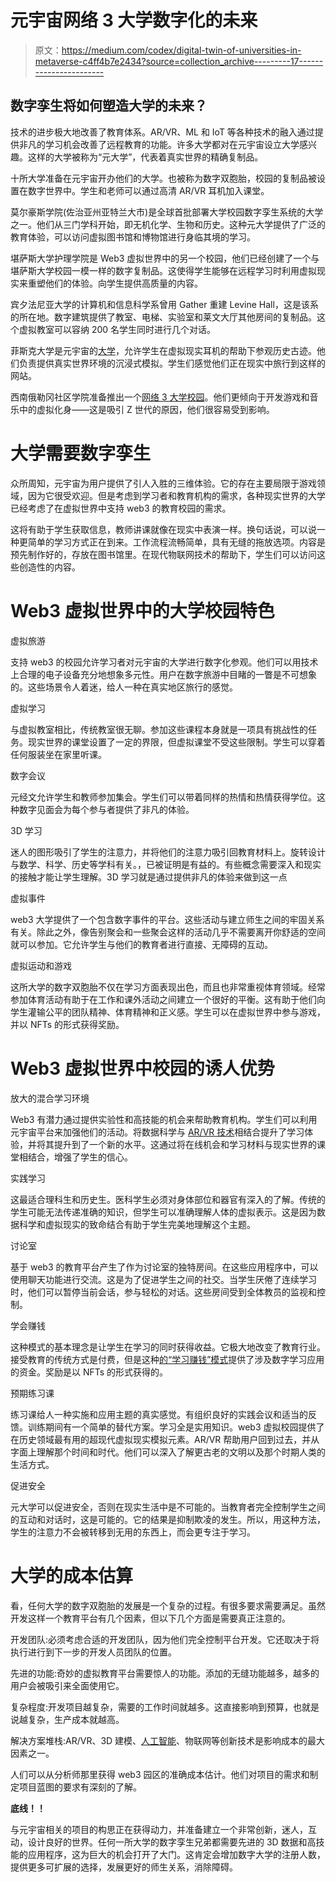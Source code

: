 # 元宇宙网络 3 大学数字化的未来

> 原文：<https://medium.com/codex/digital-twin-of-universities-in-metaverse-c4ff4b7e2434?source=collection_archive---------17----------------------->

## 数字孪生将如何塑造大学的未来？

技术的进步极大地改善了教育体系。AR/VR、ML 和 IoT 等各种技术的融入通过提供非凡的学习机会改善了远程教育的功能。许多大学都对在元宇宙设立大学感兴趣。这样的大学被称为“元大学”，代表着真实世界的精确复制品。

十所大学准备在元宇宙开办他们的大学。也被称为数字双胞胎，校园的复制品被设置在数字世界中。学生和老师可以通过高清 AR/VR 耳机加入课堂。

莫尔豪斯学院(佐治亚州亚特兰大市)是全球首批部署大学校园数字孪生系统的大学之一。他们从三门学科开始，即无机化学、生物和历史。这种元大学提供了广泛的教育体验，可以访问虚拟图书馆和博物馆进行身临其境的学习。

堪萨斯大学护理学院是 Web3 虚拟世界中的另一个校园，他们已经创建了一个与堪萨斯大学校园一模一样的数字复制品。这使得学生能够在远程学习时利用虚拟现实来重塑他们的体验。向学生提供高质量的内容。

宾夕法尼亚大学的计算机和信息科学系曾用 Gather 重建 Levine Hall，这是该系的所在地。数字建筑提供了教室、电梯、实验室和莱文大厅其他房间的复制品。这个虚拟教室可以容纳 200 名学生同时进行几个对话。

菲斯克大学是元宇宙的[大学](https://hackernoon.com/all-you-need-to-know-about-the-life-changing-digital-twin-technology-ix4e3y3e)，允许学生在虚拟现实耳机的帮助下参观历史古迹。他们负责提供真实世界环境的沉浸式模拟。学生们感觉他们正在现实中旅行到这样的网站。

西南俄勒冈社区学院准备推出一个[网络 3 大学校园](https://risingmax.com/blog/digital-twin-of-university-in-web3/)。他们更倾向于开发游戏和音乐中的虚拟化身——这是吸引 Z 世代的原因，他们很容易受到影响。

# 大学需要数字孪生

众所周知，元宇宙为用户提供了引人入胜的三维体验。它的存在主要局限于游戏领域，因为它很受欢迎。但是考虑到学习者和教育机构的需求，各种现实世界的大学已经考虑了在虚拟世界中支持 web3 的教育校园的需求。

这将有助于学生获取信息，教师讲课就像在现实中表演一样。换句话说，可以说一种更简单的学习方式正在到来。工作流程流畅简单，具有无缝的拖放选项。内容是预先制作好的，存放在图书馆里。在现代物联网技术的帮助下，学生们可以访问这些创造性的内容。

# Web3 虚拟世界中的大学校园特色

虚拟旅游

支持 web3 的校园允许学习者对元宇宙的大学进行数字化参观。他们可以用技术上合理的电子设备充分地想象多元性。用户在数字旅游中目睹的一瞥是不可想象的。这些场景令人着迷，给人一种在真实地区旅行的感觉。

虚拟学习

与虚拟教室相比，传统教室很无聊。参加这些课程本身就是一项具有挑战性的任务。现实世界的课堂设置了一定的界限，但虚拟课堂不受这些限制。学生可以穿着任何服装坐在家里听课。

数字会议

元经文允许学生和教师参加集会。学生们可以带着同样的热情和热情获得学位。这种数字见面会为每个参与者提供了非凡的体验。

3D 学习

迷人的图形吸引了学生的注意力，并将他们的注意力吸引回教育材料上。旋转设计与数学、科学、历史等学科有关。，已被证明是有益的。有些概念需要深入和现实的接触才能让学生理解。3D 学习就是通过提供非凡的体验来做到这一点

虚拟事件

web3 大学提供了一个包含数字事件的平台。这些活动与建立师生之间的牢固关系有关。除此之外，像告别聚会和一些聚会这样的活动几乎不需要离开你舒适的空间就可以参加。它允许学生与他们的教育者进行直接、无障碍的互动。

虚拟运动和游戏

这所大学的数字双胞胎不仅在学习方面表现出色，而且也非常重视体育领域。经常参加体育活动有助于在工作和课外活动之间建立一个很好的平衡。这有助于他们向学生灌输公平的团队精神、体育精神和正义感。学生可以在虚拟世界中参与游戏，并以 NFTs 的形式获得奖励。

# Web3 虚拟世界中校园的诱人优势

放大的混合学习环境

Web3 有潜力通过提供实验性和高技能的机会来帮助教育机构。学生们可以利用元宇宙平台来加强他们的活动。将数据科学与 [AR/VR 技术](https://arvr.google.com/)相结合提升了学习体验，并将其提升到了一个新的水平。这通过将在线机会和学习材料与现实世界的课堂相结合，增强了学生的信心。

实践学习

这最适合理科生和历史生。医科学生必须对身体部位和器官有深入的了解。传统的学生可能无法传递准确的知识，但学生可以准确理解人体的虚拟表示。这是因为数据科学和虚拟现实的致命结合有助于学生完美地理解这个主题。

讨论室

基于 web3 的教育平台产生了作为讨论室的独特房间。在这些应用程序中，可以使用聊天功能进行交流。这是为了促进学生之间的社交。当学生厌倦了连续学习时，他们可以暂停当前会话，参与轻松的对话。这些房间受到全体教员的监视和控制。

学会赚钱

这种模式的基本理念是让学生在学习的同时获得收益。它极大地改变了教育行业。接受教育的传统方式是付费，但是这种[的“学习赚钱”模式](https://www.researchgate.net/publication/358940455_Learn_and_Earn_Metaverse_Academy_The_Future_of_Decentralized_Online_Education)提供了涉及数字学习应用的资金。奖励是以 NFTs 的形式获得的。

预期练习课

练习课给人一种实施和应用主题的真实感觉。有组织良好的实践会议和适当的反馈。训练期间有一个简单的替代方案。学习全是实用知识。web3 虚拟校园提供了在历史领域最有用的超现代虚拟现实模拟元素。AR/VR 帮助用户回到过去，并从字面上理解那个时间和时代。他们可以深入了解更古老的文明以及那个时期人类的生活方式。

促进安全

元大学可以促进安全，否则在现实生活中是不可能的。当教育者完全控制学生之间的互动和对话时，这是可能的。它的结果是抑制欺凌的发生。所以，用这种方法，学生的注意力不会被转移到无用的东西上，而会更专注于学习。

# 大学的成本估算

看，任何大学的数字双胞胎的发展是一个复杂的过程。有很多要求需要满足。虽然开发这样一个教育平台有几个因素，但以下几个方面是需要真正注意的。

开发团队:必须考虑合适的开发团队，因为他们完全控制平台开发。它还取决于将执行进行到下一步的开发人员团队的位置。

先进的功能:奇妙的虚拟教育平台需要惊人的功能。添加的无缝功能越多，越多的用户会被吸引来全面使用它。

复杂程度:开发项目越复杂，需要的工作时间就越多。这直接影响到预算，也就是说越复杂，生产成本就越高。

解决方案堆栈:AR/VR、3D 建模、[人工智能](https://www.britannica.com/technology/artificial-intelligence)、物联网等创新技术是影响成本的最大因素之一。

人们可以从分析师那里获得 web3 园区的准确成本估计。他们对项目的需求和制定项目蓝图的要求有深刻的了解。

**底线！！**

与元宇宙相关的项目的构思正在获得动力，并准备建立一个非常创新，迷人，互动，设计良好的世界。任何一所大学的数字孪生兄弟都需要先进的 3D 数据和高技能的应用程序，这为巨大的机会打开了大门。这肯定会增加数字大学的注册人数，提供更多可扩展的选择，发展更好的师生关系，消除障碍。